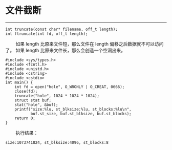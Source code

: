 # 文件截断
***

    int truncate(const char* filename, off_t length);
    int ftruncate(int fd, off_t length);
    
&emsp;&emsp;
如果 length 比原来文件短，那么文件在 length 偏移之后数据就不可以访问了。
如果 length 比原来文件长，那么会创造一个空洞出来。

    #include <sys/types.h>
    #include <fcntl.h>
    #include <unistd.h>
    #include <cstring>
    #include <cstdio>
    int main() {
        int fd = open("hole", O_WRONLY | O_CREAT, 0666);
        close(fd);
        truncate("hole", 1024 * 1024 * 1024);
        struct stat buf;
        stat("hole", &buf);
        printf("size:%lu, st_blksize:%lu, st_blocks:%lu\n",
               buf.st_size, buf.st_blksize, buf.st_blocks);
        return 0;
    }

&emsp;&emsp;
执行结果：

    size:1073741824, st_blksize:4096, st_blocks:8